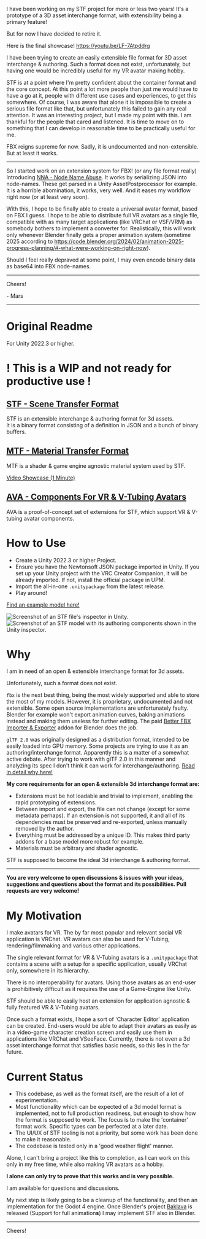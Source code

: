 I have been working on my STF project for more or less two years!
It's a prototype of a 3D asset interchange format, with extensibility being a primary feature!

But for now I have decided to retire it.

Here is the final showcase!
https://youtu.be/LF-7Atpddrg

I have been trying to create an easily extensible file format for 3D asset interchange & authoring.
Such a format does not exist, unfortunately, but having one would be incredibly useful for my VR avatar making hobby.

STF is at a point where I'm pretty confident about the container format and the core concept.
At this point a lot more people than just me would have to have a go at it, people with different use cases and experiences, to get this somewhere.
Of course, I was aware that alone it is impossible to create a serious file format like that, but unfortunately this failed to gain any real attention.
It was an interesting project, but I made my point with this.
I am thankful for the people that cared and listened.
It is time to move on to something that I can develop in reasonable time to be practically useful for me.

FBX reigns supreme for now. Sadly, it is undocumented and non-extensible. But at least it works.

---

So I started work on an extension system for FBX! (or any file format really)
Introducing [NNA - Node Name Abuse](https://github.com/emperorofmars/nna-unity).
It works by serializing JSON into node-names. These get parsed in a Unity AssetPostprocessor for example.
It is a horrible abomination, it works, very well. And it eases my workflow right now (or at least very soon).

With this, I hope to be finally able to create a universal avatar format, based on FBX I guess.
I hope to be able to distribute full VR avatars as a single file, compatible with as many target applications (like VRChat or VSF/VRM) as somebody bothers to implement a converter for.
Realistically, this will work only whenever Blender finally gets a proper animation system (sometime 2025 according to https://code.blender.org/2024/02/animation-2025-progress-planning/#-what-were-working-on-right-now).

Should I feel really depraved at some point, I may even encode binary data as base64 into FBX node-names.

---

Cheers!

\- Mars

---

# Original Readme

For Unity 2022.3 or higher.

# **! This is a WIP and not ready for productive use !**

## [STF - Scene Transfer Format](./STF/readme.md)
STF is an extensible interchange & authoring format for 3d assets.\
It is a binary format consisting of a definition in JSON and a bunch of binary buffers.

## [MTF - Material Transfer Format](./MTF/readme.md)
MTF is a shader & game engine agnostic material system used by STF.

[Video Showcase (1 Minute)](https://youtu.be/VJUYrmEb-WQ?si=HTr7UoJRZlGc0YfE)

## [AVA - Components For VR & V-Tubing Avatars](./AVA/readme.md)
AVA is a proof-of-concept set of extensions for STF, which support VR & V-tubing avatar components.

# How to Use
* Create a Unity 2022.3 or higher Project.
* Ensure you have the Newtonsoft JSON package imported in Unity. If you set up your Unity project with the VRC Creator Companion, it will be already imported. If not, install the official package in UPM.
* Import the all-in-one `.unitypackage` from the latest release.
* Play around!

[Find an example model here!](https://emperorofmars.itch.io/stf-avatar-showcase)

![Screenshot of an STF file's inspector in Unity.](./STF/Docs/Images/import_settings.png)
![Screenshot of an STF model with its authoring components shown in the Unity inspector.](./STF/Docs/Images/scene.png)

# Why
I am in need of an open & extensible interchange format for 3d assets.

Unfortunately, such a format does not exist.

`fbx` is the next best thing, being the most widely supported and able to store the most of my models.
However, it is proprietary, undocumented and not extensible. Some open source implementations are unfortunately faulty. Blender for example won't export animation curves, baking animations instead and making them useless for further editing. The paid [Better FBX Importer & Exporter](https://blendermarket.com/products/better-fbx-importer--exporter) addon for Blender does the job.

`glTF 2.0` was originally designed as a distribution format, intended to be easily loaded into GPU memory. Some projects are trying to use it as an authoring/interchange format. Apparently this is a matter of a somewhat active debate. After trying to work with glTF 2.0 in this manner and analyzing its spec I don't think it can work for interchange/authoring. [Read in detail why here!](./STF/Docs/gltf_doesnt_work_as_an_interchange_format.md)

**My core requirements for an open & extensible 3d interchange format are:**
* Extensions must be hot loadable and trivial to implement, enabling the rapid prototyping of extensions.
* Between import and export, the file can not change (except for some metadata perhaps). If an extension is not supported, it and all of its dependencies must be preserved and re-exported, unless manually removed by the author.
* Everything must be addressed by a unique ID. This makes third party addons for a base model more robust for example.
* Materials must be arbitrary and shader agnostic.

STF is supposed to become the ideal 3d interchange & authoring format.

---

**You are very welcome to open discussions & issues with your ideas, suggestions and questions about the format and its possibilities. Pull requests are very welcome!**

# My Motivation
I make avatars for VR. The by far most popular and relevant social VR application is VRChat. VR avatars can also be used for V-Tubing, rendering/filmmaking and various other applications.

The single relevant format for VR & V-Tubing avatars is a `.unitypackage` that contains a scene with a setup for a specific application, usually VRChat only, somewhere in its hierarchy.

There is no interoperability for avatars. Using those avatars as an end-user is prohibitively difficult as it requires the use of a Game-Engine like Unity.

STF should be able to easily host an extension for application agnostic & fully featured VR & V-Tubing avatars.

Once such a format exists, I hope a sort of 'Character Editor' application can be created. End-users would be able to adapt their avatars as easily as in a video-game character creation screen and easily use them in applications like VRChat and VSeeFace. Currently, there is not even a 3d asset interchange format that satisfies basic needs, so this lies in the far future.

# Current Status
* This codebase, as well as the format itself, are the result of a lot of experimentation.
* Most functionality which can be expected of a 3d model format is implemented, not to full production readiness, but enough to show how the format is supposed to work. The focus is to make the 'container' format work. Specific types can be perfected at a later date.
* The UI/UX of STF tooling is not a priority, but some work has been done to make it reasonable.
* The codebase is tested only in a 'good weather flight' manner.

Alone, I can't bring a project like this to completion, as I can work on this only in my free time, while also making VR avatars as a hobby.

**I alone can only try to prove that this works and is very possible.**

I am available for questions and discussions.

My next step is likely going to be a cleanup of the functionality, and then an implementation for the Godot 4 engine. Once Blender's project [Baklava](https://developer.blender.org/docs/features/animation/animation_system/baklava/) is released (Support for full animation**s**) I may implement STF also in Blender.

---

Cheers!
